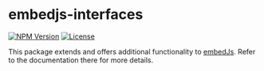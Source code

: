 # embedjs-interfaces

<p>
<a href="https://www.npmjs.com/package/@@llm-tools/embedjs"  target="_blank"><img alt="NPM Version" src="https://img.shields.io/npm/v/%40llm-tools/embedjs?style=for-the-badge"></a>
<a href="https://www.npmjs.com/package/@llm-tools/embedjs"  target="_blank"><img alt="License" src="https://img.shields.io/npm/l/%40llm-tools%2Fembedjs?style=for-the-badge"></a>
</p>

This package extends and offers additional functionality to [embedJs](https://www.npmjs.com/package/@llm-tools/embedjs). Refer to the documentation there for more details.
